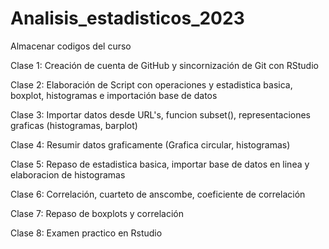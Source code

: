 # Analisis_estadisticos_2023
Almacenar codigos del curso

Clase 1: Creación de cuenta de GitHub y sincornización de Git con RStudio

Clase 2: Elaboración de Script con operaciones y estadistica basica, boxplot, histogramas e importación base de datos
  
Clase 3: Importar datos desde URL's, funcion subset(), representaciones graficas (histogramas, barplot)
  
Clase 4: Resumir datos graficamente (Grafica circular, histogramas)
  
Clase 5: Repaso de estadistica basica, importar base de datos en linea y elaboracion de histogramas

Clase 6: Correlación, cuarteto de anscombe, coeficiente de correlación
  
Clase 7: Repaso de boxplots y correlación

Clase 8: Examen practico en Rstudio 
